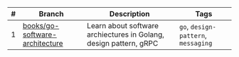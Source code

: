 |#|Branch|Description|Tags|
|-|-|-|-|
|1|[books/go-software-architecture](https://github.com/cuongpiger/golang/tree/books/go-software-architecture)|Learn about software archiectures in Golang, design pattern, gRPC|`go`, `design-pattern`, `messaging`|